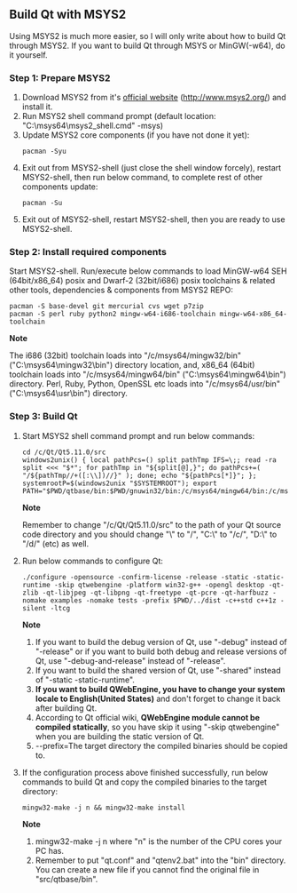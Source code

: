 ﻿## Build Qt with MSYS2
Using MSYS2 is much more easier, so I will only write about how to build Qt through MSYS2. If you want to build Qt through MSYS or MinGW(-w64), do it yourself.

### Step 1: Prepare MSYS2
1. Download MSYS2 from it's [official website](http://www.msys2.org/) (http://www.msys2.org/) and install it.
2. Run MSYS2 shell command prompt (default location: "C:\msys64\msys2_shell.cmd" -msys)
3. Update MSYS2 core components (if you have not done it yet):
   ```text
   pacman -Syu
   ```
4. Exit out from MSYS2-shell (just close the shell window forcely), restart MSYS2-shell, then run below command, to complete rest of other components update:
   ```text
   pacman -Su
   ```
5. Exit out of MSYS2-shell, restart MSYS2-shell, then you are ready to use MSYS2-shell.

### Step 2: Install required components
Start MSYS2-shell. Run/execute below commands to load MinGW-w64 SEH (64bit/x86_64) posix and Dwarf-2 (32bit/i686) posix toolchains & related other tools, dependencies & components from MSYS2 REPO:
```text
pacman -S base-devel git mercurial cvs wget p7zip
pacman -S perl ruby python2 mingw-w64-i686-toolchain mingw-w64-x86_64-toolchain
```
**Note**

The i686 (32bit) toolchain loads into "/c/msys64/mingw32/bin" ("C:\msys64\mingw32\bin") directory location, and, x86_64 (64bit) toolchain loads into "/c/msys64/mingw64/bin" ("C:\msys64\mingw64\bin") directory. Perl, Ruby, Python, OpenSSL etc loads into "/c/msys64/usr/bin" ("C:\msys64\usr\bin") directory.

### Step 3: Build Qt
1. Start MSYS2 shell command prompt and run below commands:
   ```text
   cd /c/Qt/Qt5.11.0/src
   windows2unix() { local pathPcs=() split pathTmp IFS=\;; read -ra split <<< "$*"; for pathTmp in "${split[@],}"; do pathPcs+=( "/${pathTmp//+([:\\])//}" ); done; echo "${pathPcs[*]}"; }; systemrootP=$(windows2unix "$SYSTEMROOT"); export PATH="$PWD/qtbase/bin:$PWD/gnuwin32/bin:/c/msys64/mingw64/bin:/c/msys64/usr/bin:$PATH"
   ```
   **Note**

   Remember to change "/c/Qt/Qt5.11.0/src" to the path of your Qt source code directory and you should change "\\" to "/", "C:\\" to "/c/", "D:\\" to "/d/" (etc) as well.
2. Run below commands to configure Qt:
   ```text
   ./configure -opensource -confirm-license -release -static -static-runtime -skip qtwebengine -platform win32-g++ -opengl desktop -qt-zlib -qt-libjpeg -qt-libpng -qt-freetype -qt-pcre -qt-harfbuzz -nomake examples -nomake tests -prefix $PWD/../dist -c++std c++1z -silent -ltcg
   ```
   **Note**

   1. If you want to build the debug version of Qt, use "-debug" instead of "-release" or if you want to build both debug and release versions of Qt, use "-debug-and-release" instead of "-release".
   2. If you want to build the shared version of Qt, use "-shared" instead of "-static -static-runtime".
   3. **If you want to build QWebEngine, you have to change your system locale to English(United States)** and don't forget to change it back after building Qt.
   4. According to Qt official wiki, **QWebEngine module cannot be compiled statically**, so you have skip it using "-skip qtwebengine" when you are building the static version of Qt.
   5. --prefix=The target directory the compiled binaries should be copied to.
3. If the configuration process above finished successfully, run below commands to build Qt and copy the compiled binaries to the target directory:
   ```text
   mingw32-make -j n && mingw32-make install
   ```
   **Note**

   1. mingw32-make -j n where "n" is the number of the CPU cores your PC has.
   2. Remember to put "qt.conf" and "qtenv2.bat" into the "bin" directory. You can create a new file if you cannot find the original file in "src/qtbase/bin".
